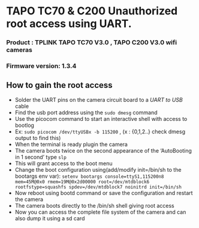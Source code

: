 # TAPO TC70 & C200 Unauthorized root access using UART.
### Product : TPLINK TAPO TC70 V3.0 , TAPO C200 V3.0 wifi cameras
### Firmware version: 1.3.4

## How to gain the root access
- Solder the UART pins on the camera circuit board to a *UART to USB* cable
- Find the usb port address using the `sudo dmesg` command
- Use the picocom command to start an interactive shell with access to bootlog
- Ex: `sudo picocom /dev/ttyUSBx -b 115200` , (x : {0,1,2..} check dmesg output to
find this)
- When the terminal is ready plugin the camera
- The camera boots twice on the second appearance of the ‘AutoBooting in 1 second’ type `slp` 
- This will grant access to the boot menu
- Change the boot configuration using(add/modify init=/bin/sh to the bootargs env
var): `setenv bootargs console=ttyS1,115200n8 mem=45M@0x0 rmem=19M@0x2d00000
root=/dev/mtdblock6 rootfstype=squashfs spdev=/dev/mtdblock7 noinitrd init=/bin/sh`
- Now reboot using bootd command or save the configuration and restart the camera
- The camera boots directly to the /bin/sh shell giving root access
- Now you can access the complete file system of the camera and can also dump it using a sd card
